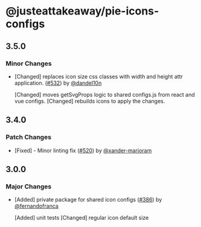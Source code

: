 # @justeattakeaway/pie-icons-configs

## 3.5.0

### Minor Changes

- [Changed] replaces icon size css classes with width and height attr application. ([#532](https://github.com/justeattakeaway/pie/pull/532)) by [@dandel10n](https://github.com/dandel10n)

  [Changed] moves getSvgProps logic to shared configs.js from react and vue configs.
  [Changed] rebuilds icons to apply the changes.

## 3.4.0

### Patch Changes

- [Fixed] - Minor linting fix ([#520](https://github.com/justeattakeaway/pie/pull/520)) by [@xander-marjoram](https://github.com/xander-marjoram)

## 3.0.0

### Major Changes

- [Added] private package for shared icon configs ([#386](https://github.com/justeattakeaway/pie/pull/386)) by [@fernandofranca](https://github.com/fernandofranca)

  [Added] unit tests
  [Changed] regular icon default size

